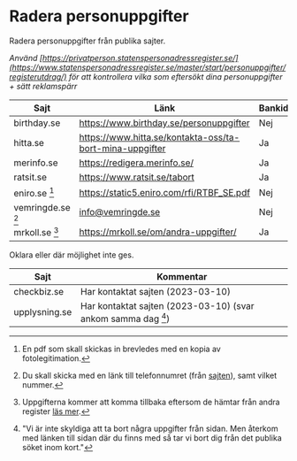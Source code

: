 # Radera personuppgifter

Radera personuppgifter från publika sajter. 

_Använd [https://privatperson.statenspersonadressregister.se/](https://www.statenspersonadressregister.se/master/start/personuppgifter/registerutdrag/) för att kontrollera vilka som eftersökt dina personuppgifter + sätt reklamspärr_

| Sajt              | Länk                                                        | Bankid  |
| -----------       | -----------                                                 | ------- |
| birthday.se       | https://www.birthday.se/personuppgifter                     | Nej     |
| hitta.se          | https://www.hitta.se/kontakta-oss/ta-bort-mina-uppgifter    | Ja      |
| merinfo.se        | https://redigera.merinfo.se/                                | Ja      |
| ratsit.se         | https://www.ratsit.se/tabort                                | Ja      |
| eniro.se [^1]     | https://static5.eniro.com/rfi/RTBF_SE.pdf                   | Nej     |
| vemringde.se [^2] | [info@vemringde.se](mailto:info@vemringde.se)               | Nej     |
| mrkoll.se [^3]    | https://mrkoll.se/om/andra-uppgifter/                       | Ja      |


Oklara eller där möjlighet inte ges.

| Sajt        | Kommentar |
| -------     | ------- |
| checkbiz.se | Har kontaktat sajten (2023-03-10) |
| upplysning.se | Har kontaktat sajten (2023-03-10) (svar ankom samma dag [^4]) |

[^1]: En pdf som skall skickas in brevledes med en kopia av fotolegitimation.
[^2]: Du skall skicka med en länk till telefonnumret (från [sajten](https://www.vemringde.se/)), samt vilket nummer.
[^3]: Uppgifterna kommer att komma tillbaka eftersom de hämtar från andra register [läs mer](https://mrkoll.se/om/kundservice-publicerade-uppgifter/).
[^4]: "Vi är inte skyldiga att ta bort några uppgifter från sidan. Men återkom med länken till sidan där du finns med så tar vi bort dig från det publika söket inom kort."
